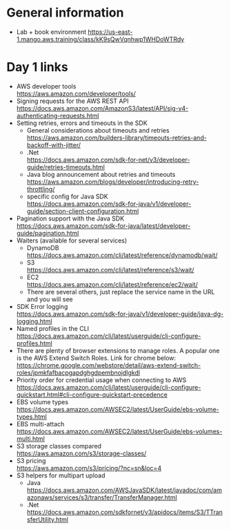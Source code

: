 # General information
- Lab + book environment
https://us-east-1.mango.aws.training/class/kK9sQwVqnhwp1WHDoWTRdy

# Day 1 links

- AWS developer tools<br>https://aws.amazon.com/developer/tools/
- Signing requests for the AWS REST API<br>https://docs.aws.amazon.com/AmazonS3/latest/API/sig-v4-authenticating-requests.html
- Setting retries, errors and timeouts in the SDK
  - General considerations about timeouts and retries<br>https://aws.amazon.com/builders-library/timeouts-retries-and-backoff-with-jitter/
   - .Net<br>https://docs.aws.amazon.com/sdk-for-net/v3/developer-guide/retries-timeouts.html
   - Java blog announcement about retries and timeouts<br>https://aws.amazon.com/blogs/developer/introducing-retry-throttling/
   - specific config for Java SDK<br>https://docs.aws.amazon.com/sdk-for-java/v1/developer-guide/section-client-configuration.html
- Pagination support with the Java SDK<br>https://docs.aws.amazon.com/sdk-for-java/latest/developer-guide/pagination.html
- Waiters (available for several services)
  - DynamoDB<br>https://docs.aws.amazon.com/cli/latest/reference/dynamodb/wait/
  - S3<br>https://docs.aws.amazon.com/cli/latest/reference/s3/wait/
  - EC2<br>https://docs.aws.amazon.com/cli/latest/reference/ec2/wait/
  - There are several others, just replace the service name in the URL and you will see
- SDK Error logging<br>https://docs.aws.amazon.com/sdk-for-java/v1/developer-guide/java-dg-logging.html
- Named profiles in the CLI<br>https://docs.aws.amazon.com/cli/latest/userguide/cli-configure-profiles.html
- There are plenty of browser extensions to manage roles. A popular one is the AWS Extend Switch Roles. Link for chrome below:<br>https://chrome.google.com/webstore/detail/aws-extend-switch-roles/jpmkfafbacpgapdghgdpembnojdlgkdl
- Priority order for credential usage when connecting to AWS<br>https://docs.aws.amazon.com/cli/latest/userguide/cli-configure-quickstart.html#cli-configure-quickstart-precedence
- EBS volume types<br>https://docs.aws.amazon.com/AWSEC2/latest/UserGuide/ebs-volume-types.html
- EBS multi-attach<br>https://docs.aws.amazon.com/AWSEC2/latest/UserGuide/ebs-volumes-multi.html
- S3 storage classes compared<br>https://aws.amazon.com/s3/storage-classes/
- S3 pricing<br>https://aws.amazon.com/s3/pricing/?nc=sn&loc=4
- S3 helpers for multipart upload<br>
  - Java<br>https://docs.aws.amazon.com/AWSJavaSDK/latest/javadoc/com/amazonaws/services/s3/transfer/TransferManager.html
  - .Net<br>https://docs.aws.amazon.com/sdkfornet/v3/apidocs/items/S3/TTransferUtility.html
